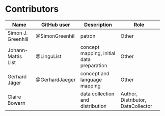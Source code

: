 # Contributors

Name               | GitHub user     | Description                          | Role
---                | ---             | ---                                  | ---
Simon J. Greenhill | @SimonGreenhill | patron                               | Other
Johann-Mattis List | @LinguList | concept mapping, initial data preparation | Other 
Gerhard Jäger | @GerhardJaeger | concept and language mapping | Other
Claire Bowern |  | data collection and distribution | Author, Distributor, DataCollector
